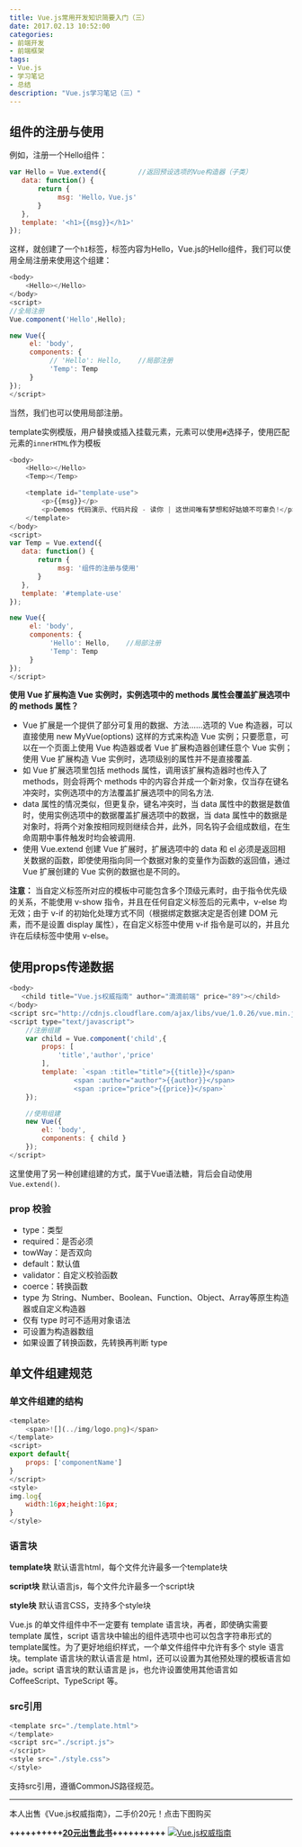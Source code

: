 ```yaml
---
title: Vue.js常用开发知识简要入门（三）
date: 2017.02.13 10:52:00
categories:
- 前端开发
- 前端框架
tags:
- Vue.js
- 学习笔记
- 总结
description: "Vue.js学习笔记（三）"
---
```


## 组件的注册与使用

例如，注册一个Hello组件：
```js
var Hello = Vue.extend({        //返回预设选项的Vue构造器（子类）
   data: function() {
       return {
            msg: 'Hello，Vue.js'
       }
   },
   template: '<h1>{{msg}}</h1>'      
});
```

这样，就创建了一个`h1`标签，标签内容为Hello，Vue.js的Hello组件，我们可以使用全局注册来使用这个组建：
```js
<body>
    <Hello></Hello>
</body>
<script>
//全局注册
Vue.component('Hello',Hello);

new Vue({
     el: 'body',
     components: {
          // 'Hello': Hello,    //局部注册
          'Temp': Temp
     }
});
</script>
```

当然，我们也可以使用局部注册。

template实例模版，用户替换或插入挂载元素，元素可以使用`#`选择子，使用匹配元素的`innerHTML`作为模板
```js
<body>
    <Hello></Hello>
    <Temp></Temp>

    <template id="template-use">
        <p>{{msg}}</p>
        <p>Demos 代码演示、代码片段 - 读你 | 这世间唯有梦想和好姑娘不可辜负!</p>
    </template>
</body>
<script>
var Temp = Vue.extend({ 
   data: function() {
       return {
            msg: '组件的注册与使用'
       }
   },
   template: '#template-use'      
});

new Vue({
     el: 'body',
     components: {
          'Hello': Hello,    //局部注册
          'Temp': Temp
     }
});
</script>
```

**使用 Vue 扩展构造 Vue 实例时，实例选项中的 methods 属性会覆盖扩展选项中的 methods 属性？**

- Vue 扩展是一个提供了部分可复用的数据、方法……选项的 Vue 构造器，可以直接使用 new MyVue(options) 这样的方式来构造 Vue 实例；只要愿意，可以在一个页面上使用 Vue 构造器或者 Vue 扩展构造器创建任意个 Vue 实例；使用 Vue 扩展构造 Vue 实例时，选项级别的属性并不是直接覆盖.
- 如 Vue 扩展选项里包括 methods 属性，调用该扩展构造器时也传入了 methods，则会将两个 methods 中的内容合并成一个新对象，仅当存在键名冲突时，实例选项中的方法覆盖扩展选项中的同名方法.
- data 属性的情况类似，但更复杂，键名冲突时，当 data 属性中的数据是数值时，使用实例选项中的数据覆盖扩展选项中的数据，当 data 属性中的数据是对象时，将两个对象按相同规则继续合并，此外，同名钩子会组成数组，在生命周期中事件触发时均会被调用.
- 使用 Vue.extend 创建 Vue 扩展时，扩展选项中的 data 和 el 必须是返回相关数据的函数，即使使用指向同一个数据对象的变量作为函数的返回值，通过 Vue 扩展创建的 Vue 实例的数据也是不同的。

**注意：**
当自定义标签所对应的模板中可能包含多个顶级元素时，由于指令优先级的关系，不能使用 v-show 指令，并且在任何自定义标签后的元素中，v-else 均无效；由于 v-if 的初始化处理方式不同（根据绑定数据决定是否创建 DOM 元素，而不是设置 display 属性），在自定义标签中使用 v-if 指令是可以的，并且允许在后续标签中使用 v-else。

## 使用props传递数据

```js
<body>
   <child title="Vue.js权威指南" author="滴滴前端" price="89"></child>
</body>
<script src="http://cdnjs.cloudflare.com/ajax/libs/vue/1.0.26/vue.min.js"></script>
<script type="text/javascript">
    //注册组建
    var child = Vue.component('child',{
        props: [
            'title','author','price'
        ],
        template: `<span :title="title">{{title}}</span>
                <span :author="author">{{author}}</span>
                <span :price="price">{{price}}</span>`
    });

    //使用组建
    new Vue({
        el: 'body',
        components: { child }
    });
</script>  
```

这里使用了另一种创建组建的方式，属于Vue语法糖，背后会自动使用`Vue.extend()`.

### prop 校验

- type：类型 
- required：是否必须 
- towWay：是否双向 
- default：默认值
- validator：自定义校验函数
- coerce：转换函数
- type 为 String、Number、Boolean、Function、Object、Array等原生构造器或自定义构造器
- 仅有 type 时可不适用对象语法
- 可设置为构造器数组
- 如果设置了转换函数，先转换再判断 type

## 单文件组建规范

### 单文件组建的结构
```js
<template>
    <span>![](../img/logo.png)</span>
</template>
<script>
export default{
    props: ['componentName']
}
</script>
<style>
img.log{
    width:16px;height:16px;
}
</style>
```

### 语言块
**template块**
默认语言html，每个文件允许最多一个template块

**script块**
默认语言js，每个文件允许最多一个script块

**style块**
默认语言CSS，支持多个style块

Vue.js 的单文件组件中不一定要有 template 语言块，再者，即使确实需要 template 属性，script 语言块中输出的组件选项中也可以包含字符串形式的 template属性。为了更好地组织样式，一个单文件组件中允许有多个 style 语言块。template 语言块的默认语言是 html，还可以设置为其他预处理的模板语言如 jade。script 语言块的默认语言是 js，也允许设置使用其他语言如 CoffeeScript、TypeScript 等。

### src引用
```js
<template src="./template.html">
</template>
<script src="./script.js">
</script>
<style src="./style.css">
</style>
```

支持src引用，遵循CommonJS路径规范。

**********
本人出售《Vue.js权威指南》，二手价20元！点击下图购买

**++++++++++[20元出售此书](http://dunizb.com/obook/)++++++++++**
[![Vue.js权威指南](http://upload-images.jianshu.io/upload_images/68937-4b8b1cbd73a8fd1c.png?imageMogr2/auto-orient/strip%7CimageView2/2/w/1240)](http://dunizb.com/obook/)